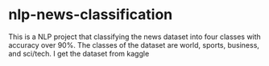 # nlp-news-classification
This is a NLP project that classifying the news dataset into four classes with accuracy over 90%. The classes of the dataset are world, sports,  business, and sci/tech. I get the dataset from kaggle

